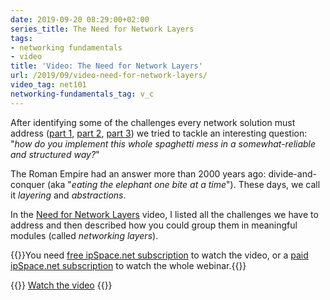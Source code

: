 ```yaml
---
date: 2019-09-20 08:29:00+02:00
series_title: The Need for Network Layers
tags:
- networking fundamentals
- video
title: 'Video: The Need for Network Layers'
url: /2019/09/video-need-for-network-layers/
video_tag: net101
networking-fundamentals_tag: v_c
---
```

After identifying some of the challenges every network solution must address ([part 1](/2019/08/video-networking-challenges/), [part 2](/2019/08/video-introducing-transmission/), [part 3](/2019/09/video-beyond-two-nodes/)) we tried to tackle an interesting question: "*how do you implement this whole spaghetti mess in a somewhat-reliable and structured way?*"

The Roman Empire had an answer more than 2000 years ago: divide-and-conquer (aka "*eating the elephant one bite at a time*"). These days, we call it *layering* and *abstractions*.

In the [Need for Network Layers](https://my.ipspace.net/bin/get/Net101/L2.1%20-%20The%20Need%20for%20Network%20Layers.mp4?doccode=Net101) video, I listed all the challenges we have to address and then described how you could group them in meaningful modules (called *networking layers*).

{{<note free>}}You need [free ipSpace.net subscription](https://www.ipspace.net/Subscription/Free) to watch the video, or a [paid ipSpace.net subscription](https://www.ipspace.net/Subscription/) to watch the whole webinar.{{</note>}}

{{<jump>}}
[Watch the video](https://my.ipspace.net/bin/get/Net101/L2.1%20-%20The%20Need%20for%20Network%20Layers.mp4?doccode=Net101)
{{</jump>}}
